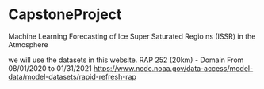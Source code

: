 # CapstoneProject
Machine Learning Forecasting of Ice Super Saturated Regio ns (ISSR) in the Atmosphere


we will use the datasets in this website. RAP	252 (20km) - Domain
From 08/01/2020 to 01/31/2021
https://www.ncdc.noaa.gov/data-access/model-data/model-datasets/rapid-refresh-rap
